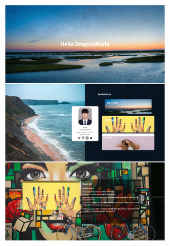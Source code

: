 <img src="public\assets\img\project-portfolio\port__1.PNG"/>
<img src="public\assets\img\project-portfolio\port__2.PNG"/>
<img src="public\assets\img\project-portfolio\port__3.PNG"/>
